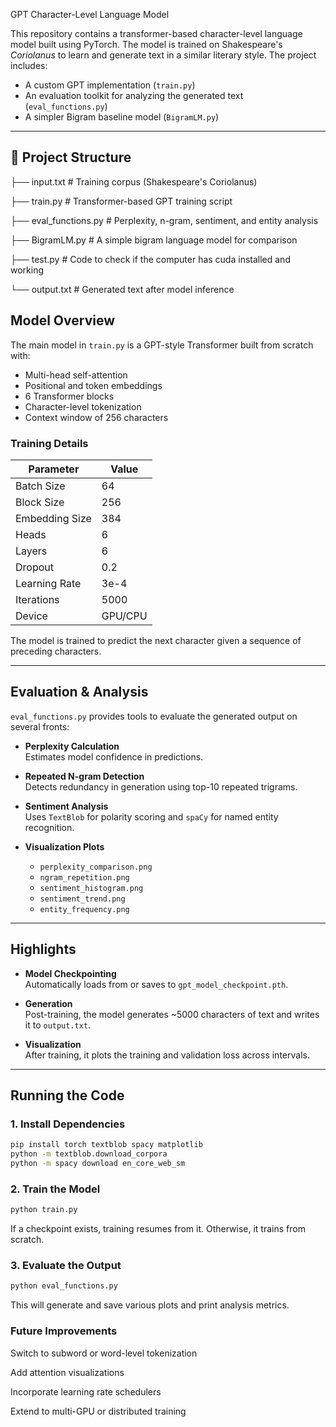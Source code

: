 GPT Character-Level Language Model

This repository contains a transformer-based character-level language model built using PyTorch. The model is trained on Shakespeare's *Coriolanus* to learn and generate text in a similar literary style. The project includes:

- A custom GPT implementation (`train.py`)
- An evaluation toolkit for analyzing the generated text (`eval_functions.py`)
- A simpler Bigram baseline model (`BigramLM.py`)

---

## 📂 Project Structure
├── input.txt # Training corpus (Shakespeare's Coriolanus) 

├── train.py # Transformer-based GPT training script 

├── eval_functions.py # Perplexity, n-gram, sentiment, and entity analysis 

├── BigramLM.py # A simple bigram language model for comparison 

├── test.py # Code to check if the computer has cuda installed and working 

└── output.txt # Generated text after model inference 

## Model Overview

The main model in `train.py` is a GPT-style Transformer built from scratch with:

- Multi-head self-attention
- Positional and token embeddings
- 6 Transformer blocks
- Character-level tokenization
- Context window of 256 characters

### Training Details

| Parameter         | Value     |
|------------------|-----------|
| Batch Size       | 64        |
| Block Size       | 256       |
| Embedding Size   | 384       |
| Heads            | 6         |
| Layers           | 6         |
| Dropout          | 0.2       |
| Learning Rate    | 3e-4      |
| Iterations       | 5000      |
| Device           | GPU/CPU   |

The model is trained to predict the next character given a sequence of preceding characters.

---

## Evaluation & Analysis

`eval_functions.py` provides tools to evaluate the generated output on several fronts:

- **Perplexity Calculation**  
  Estimates model confidence in predictions.

- **Repeated N-gram Detection**  
  Detects redundancy in generation using top-10 repeated trigrams.

- **Sentiment Analysis**  
  Uses `TextBlob` for polarity scoring and `spaCy` for named entity recognition.

- **Visualization Plots**
  - `perplexity_comparison.png`
  - `ngram_repetition.png`
  - `sentiment_histogram.png`
  - `sentiment_trend.png`
  - `entity_frequency.png`

---

## Highlights

- **Model Checkpointing**  
  Automatically loads from or saves to `gpt_model_checkpoint.pth`.

- **Generation**  
  Post-training, the model generates ~5000 characters of text and writes it to `output.txt`.

- **Visualization**  
  After training, it plots the training and validation loss across intervals.

---

## Running the Code

### 1. Install Dependencies

```bash
pip install torch textblob spacy matplotlib
python -m textblob.download_corpora
python -m spacy download en_core_web_sm
```

### 2. Train the Model

```bash
python train.py
```
If a checkpoint exists, training resumes from it. Otherwise, it trains from scratch.

### 3. Evaluate the Output

```bash
python eval_functions.py
```
This will generate and save various plots and print analysis metrics.


### Future Improvements
Switch to subword or word-level tokenization

Add attention visualizations

Incorporate learning rate schedulers

Extend to multi-GPU or distributed training
